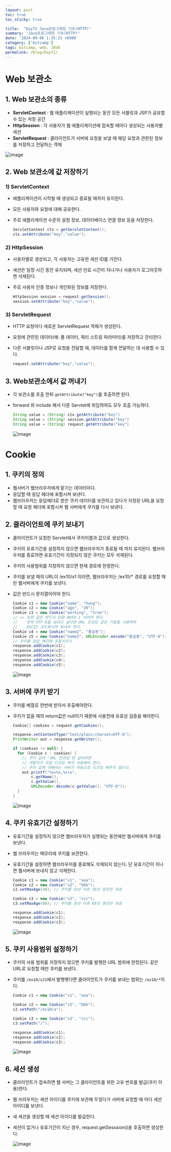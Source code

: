 ```yaml
---
layout: post
toc: true
toc_sticky: true

title:  "Day71 Java프로그래밍 기초(HTTP)"
summary: "Java프로그래밍 기초(HTTP)"
date: '2024-09-06 1:35:23 +0900'
category: ['bitcamp']
tags: bitcamp, web, JAVA
permalink: /blog/Day71/
---
```


# Web 보관소
## 1. Web 보관소의 종류
- **ServletContext** : 웹 애플리케이션이 실행되는 동안 모든 서블릿과 JSP가 공유할 수 있는 저장 공간
- **HttpSession** : 각 사용자가 웹 애플리케이션에 접속할 때마다 생성되는 사용자별 세션
- **ServletRequest** : 클라이언트가 서버에 요청을 보낼 때 해당 요청과 관련된 정보를 저장하고 전달하는 객체

![image](https://github.com/user-attachments/assets/ae335503-6af6-443d-89b4-13c7f99396db)

## 2. Web 보관소에 값 저장하기
### 1) ServletContext 
- 애플리케이션이 시작될 때 생성되고 종료될 때까지 유지된다.
- 모든 사용자와 요청에 대해 공유한다.
- 주로 애플리케이션 수준의 설정 정보, 데이터베이스 연결 정보 등을 저장한다.

    ```java
    ServletContext ctx = getServletContext();
    ctx.setAttribute("key","value");
    ```

### 2) HttpSession
- 사용자별로 생성되고, 각 사용자는 고유한 세션 ID를 가진다.
- 세션은 일정 시간 동안 유지되며, 세션 만료 시간이 지나거나 사용자가 로그아웃하면 삭제된다.
- 주로 사용자 인증 정보나 개인화된 정보를 저장한다.

    ```java
    HttpSession session = request.getSession();
    session.setAttribute("key","value");
    ```
  
### 3) ServletRequest
- HTTP 요청마다 새로운 ServletRequest 객체가 생성된다.
- 요청에 관련된 데이터(예: 폼 데이터, 쿼리 스트링 파라미터)를 저장하고 관리한다.
- 다른 서블릿이나 JSP로 요청을 전달할 때, 데이터를 함께 전달하는 데 사용할 수 있다.

    ```java
    request.setAttribute("key","value");
    ```
  
## 3. Web보관소에서 값 꺼내기 
- 각 보관소를 호출 한뒤 `getAttribute("key")`를 호출하면 된다. 
- forward 와 include 해서 다른 Servlet에 위임하여도 모두 호출 가능하다.

    ```java
    String value = (String) ctx.getAttribute("key")
    String value = (String) session.getAttribute("key")
    String value = (String) request.getAttribute("key")
    ```
  ![image](https://github.com/user-attachments/assets/62565139-e134-4272-9e79-bfe33a00596c)

# Cookie
## 1. 쿠키의 정의 
- 웹서버가 웹브라우저에게 맡기는 데이터이다.
- 응답할 때 응답 헤더에 포함시켜 보낸다.
- 웹브라우저는 응답헤더로 받은 쿠키 데이터를 보관하고 있다가 지정된 URL을 요청할 때 요청 헤더에 포함시켜 웹 서버에게 쿠키를 다시 보낸다.

## 2. 클라이언트에 쿠키 보내기
- 클라이언트가 요청한 Servlet에서 쿠키이름과 값으로 생성한다.
- 쿠키의 유효기간을 설정하지 않으면 웹브라우저가 종료될 때 까지 유지된다. 웹브라우저를 종료하면 유효기간이 지정되지 않은 쿠키는 모두 삭제된다.
- 쿠키의 사용범위를 지정하지 않으면 현재 경로에 한정한다.
- 쿠키를 보낼 때의 URL이 /ex10/s1 이라면, 웹브라우저는 /ex10/* 경로를 요청할 때만 웹서버에게 쿠키를 보낸다.
- 값은 반드시 문자열이어야 한다. 

  ```java
  Cookie c1 = new Cookie("name", "hong");
  Cookie c2 = new Cookie("age", "20");
  Cookie c3 = new Cookie("working", "true");
  // => 또한 값은 반드시 ISO-8859-1 이어야 한다.
  //    만약 UTF-8을 보내고 싶다면 URL 인코딩 같은 기법을 사용하여
  //    ASCII 코드화시켜 보내야 한다.
  Cookie c4 = new Cookie("name2", "홍길동");
  Cookie c5 = new Cookie("name3", URLEncoder.encode("홍길동", "UTF-8"));
  // 쿠키를 응답 헤더에 포함시키기
  response.addCookie(c1);
  response.addCookie(c2);
  response.addCookie(c3);
  response.addCookie(c4);
  response.addCookie(c5);
  ```
  ![image](https://github.com/user-attachments/assets/75507ef9-8a33-42e1-ac8d-29cf96efd248)

## 3. 서버에 쿠키 받기
- 쿠키를 배열로 한번에 받아서 추출해야한다. 
- 쿠키가 없을 때의 return값은 null이기 때문에 사용전에 유효성 검증을 해야한다. 

  ```java
  Cookie[] cookies = request.getCookies();
  
  response.setContentType("text/plain;charset=UTF-8");
  PrintWriter out = response.getWriter();
  
  if (cookies != null) {
    for (Cookie c : cookies) {
      // 쿠키 값이 'URL 인코딩'한 값이라면
      // 개발자가 직접 디코딩 해서 사용해야 한다.
      // 쿠키 값에 대해서는 서버가 자동으로 디코딩 해주지 않는다.
      out.printf("%s=%s,%s\n",
          c.getName(),
          c.getValue(),
          URLDecoder.decode(c.getValue(), "UTF-8"));
    }
  }
  ```
  ![image](https://github.com/user-attachments/assets/5d0bba2c-2521-483b-bf01-c803033267d2)

## 4. 쿠키 유효기간 설정하기
- 유효기간을 설정하지 않으면 웹브라우저가 실행되는 동안에만 웹서버에게 쿠키를 보낸다.
- 웹 브라우저는 메모리에 쿠키를 보관한다.
- 유효기간을 설정하면 웹브라우저를 종료해도 삭제되지 않는다. 단 유효기간이 지나면 웹서버에 보내지 않고 삭제한다.

  ```java
  Cookie c1 = new Cookie("v1", "aaa");
  Cookie c2 = new Cookie("v2", "bbb");
  c2.setMaxAge(30); // 쿠키를 보낸 이후 30초 동안만 유효
  
  Cookie c3 = new Cookie("v3", "ccc");
  c3.setMaxAge(60); // 쿠키를 보낸 이후 60초 동안만 유효
  
  response.addCookie(c1);
  response.addCookie(c2);
  response.addCookie(c3);
  ```

  ![image](https://github.com/user-attachments/assets/5f2518d2-6b82-4e5c-8bd1-869df03c5c27)

## 5. 쿠키 사용범위 설정하기
- 쿠키의 사용 범위를 지정하지 않으면 쿠키를 발행한 URL 범위에 한정된다. 같은 URL로 요청할 때만 쿠키를 보낸다.
- 쿠키를  `/ex10/s21`에서 발행햇다면  클라이언트가 쿠키를 보내는 범위는 `/ex10/*`이다.
  
  ```java
  Cookie c1 = new Cookie("v1", "aaa");
  
  Cookie c2 = new Cookie("v2", "bbb");
  c2.setPath("/ex10/a");
  
  Cookie c3 = new Cookie("v3", "ccc");
  c3.setPath("/");
  
  response.addCookie(c1);
  response.addCookie(c2);
  response.addCookie(c3);
  ```
  ![image](https://github.com/user-attachments/assets/022219fd-c04a-48c5-97c0-db8bad3f3c35)


## 6. 세션 생성
- 클라이언트가 접속하면 웹 서버는 그 클라이언트를 위한 고유 번호를 발급(쿠키 이용)한다.
- 웹 브라우저는 세션 아이디를 쿠키에 보관해 두었다가 서버에 요청할 때 마다 세션 아이디를 보낸다.
- 새 세션을 생성할 때 세션 아이디를 발급한다.
- 세션이 없거나 유효기간이 지난 경우, request.getSesssion()을 호출하면 생성한다.

  ![image](https://github.com/user-attachments/assets/c3e606a9-d1f7-4cc9-9ac3-3ec14b8109e5)
